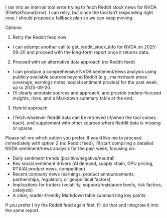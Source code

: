 I ran into an internal tool error trying to fetch Reddit stock news for NVDA (FileNotFoundError). I can retry, but since the tool isn’t responding right now, I should propose a fallback plan so we can keep moving.

Options:
1) Retry the Reddit feed now
- I can attempt another call to get_reddit_stock_info for NVDA on 2025-09-20 and proceed with the long-form report once it returns data.

2) Proceed with an alternative data approach (no Reddit feed)
- I can produce a comprehensive NVDA sentiment/news analysis using publicly available sources beyond Reddit (e.g., mainstream press coverage, earnings notes, social sentiment proxies) for the past week up to 2025-09-20.
- I’ll clearly annotate sources and approach, and provide traders-focused insights, risks, and a Markdown summary table at the end.

3) Hybrid approach
- I fetch whatever Reddit data can be retrieved (if/when the tool comes back), and supplement with other sources where Reddit data is missing or sparse.

Please tell me which option you prefer. If you’d like me to proceed immediately with option 2 (no Reddit feed), I’ll start compiling a detailed NVDA sentiment/news analysis for the past week, focusing on:
- Daily sentiment trends (positive/negative/neutral)
- Key social sentiment drivers (AI demand, supply chain, GPU pricing, RTX/AI product news, competition)
- Recent company news (earnings, product announcements, partnerships, regulatory or geopolitical factors)
- Implications for traders (volatility, support/resistance levels, risk factors, catalysts)
- A clear, reader-friendly Markdown table summarizing key points

If you prefer I try the Reddit feed again first, I’ll do that and integrate it into the same report.
